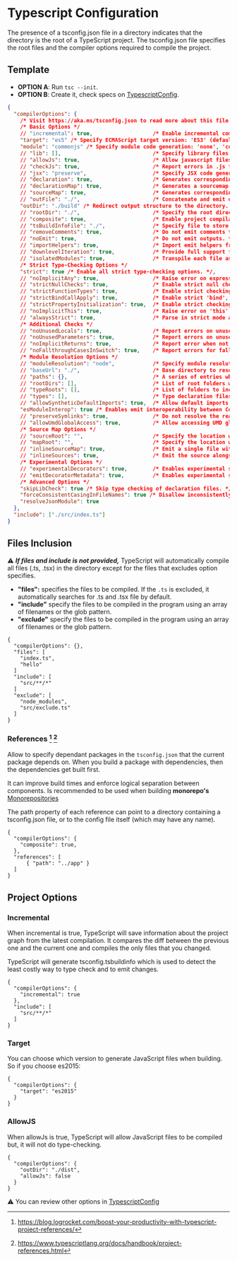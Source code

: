 # Typescript Configuration

The presence of a tsconfig.json file in a directory indicates that the directory is the root of a TypeScript project. The tsconfig.json file specifies the root files and the compiler options required to compile the project.

## Template
- **OPTION A**: Run `tsc --init`.
- **OPTION B**: Create it, check specs on [TypescriptConfig](https://javascript.plainenglish.io/typescript-configuration-options-tsconfig-json-561d4a2ad4b).

``` JSON
{
  "compilerOptions": {
    /* Visit https://aka.ms/tsconfig.json to read more about this file */
    /* Basic Options */
    // "incremental": true,                   /* Enable incremental compilation */
    "target": "es5" /* Specify ECMAScript target version: 'ES3' (default), 'ES5', 'ES2015', 'ES2016', 'ES2017', 'ES2018', 'ES2019', 'ES2020', or 'ESNEXT'. */,
    "module": "commonjs" /* Specify module code generation: 'none', 'commonjs', 'amd', 'system', 'umd', 'es2015', 'es2020', or 'ESNext'. output module resolution system that is used*/,
    // "lib": [],                             /* Specify library files to be included in the compilation. */
    // "allowJs": true,                       /* Allow javascript files to be compiled. */
    // "checkJs": true,                       /* Report errors in .js files. */
    // "jsx": "preserve",                     /* Specify JSX code generation: 'preserve', 'react-native', or 'react'. */
    // "declaration": true,                   /* Generates corresponding '.d.ts' file. */
    // "declarationMap": true,                /* Generates a sourcemap for each corresponding '.d.ts' file. */
    // "sourceMap": true,                     /* Generates corresponding '.map' file. */
    // "outFile": "./",                       /* Concatenate and emit output to single file. */
    "outDir": "./build" /* Redirect output structure to the directory. */,
    // "rootDir": "./",                       /* Specify the root directory of input files. Use to control the output directory structure with --outDir. */
    // "composite": true,                     /* Enable project compilation */
    // "tsBuildInfoFile": "./",               /* Specify file to store incremental compilation information */
    // "removeComments": true,                /* Do not emit comments to output. */
    // "noEmit": true,                        /* Do not emit outputs. */
    // "importHelpers": true,                 /* Import emit helpers from 'tslib'. */
    // "downlevelIteration": true,            /* Provide full support for iterables in 'for-of', spread, and destructuring when targeting 'ES5' or 'ES3'. */
    // "isolatedModules": true,               /* Transpile each file as a separate module (similar to 'ts.transpileModule'). */
    /* Strict Type-Checking Options */
    "strict": true /* Enable all strict type-checking options. */,
    // "noImplicitAny": true,                 /* Raise error on expressions and declarations with an implied 'any' type. */
    // "strictNullChecks": true,              /* Enable strict null checks. */
    // "strictFunctionTypes": true,           /* Enable strict checking of function types. */
    // "strictBindCallApply": true,           /* Enable strict 'bind', 'call', and 'apply' methods on functions. */
    // "strictPropertyInitialization": true,  /* Enable strict checking of property initialization in classes. */
    // "noImplicitThis": true,                /* Raise error on 'this' expressions with an implied 'any' type. */
    // "alwaysStrict": true,                  /* Parse in strict mode and emit "use strict" for each source file. */
    /* Additional Checks */
    // "noUnusedLocals": true,                /* Report errors on unused locals. */
    // "noUnusedParameters": true,            /* Report errors on unused parameters. */
    // "noImplicitReturns": true,             /* Report error when not all code paths in function return a value. */
    // "noFallthroughCasesInSwitch": true,    /* Report errors for fallthrough cases in switch statement. */
    /* Module Resolution Options */
    // "moduleResolution": "node",            /* Specify module resolution strategy: 'node' (Node.js) or 'classic' (TypeScript pre-1.6). */
    // "baseUrl": "./",                       /* Base directory to resolve non-absolute module names. */
    // "paths": {},                           /* A series of entries which re-map imports to lookup locations relative to the 'baseUrl'. */
    // "rootDirs": [],                        /* List of root folders whose combined content represents the structure of the project at runtime. */
    // "typeRoots": [],                       /* List of folders to include type definitions from. */
    // "types": [],                           /* Type declaration files to be included in compilation. */
    // "allowSyntheticDefaultImports": true,  /* Allow default imports from modules with no default export. This does not affect code emit, just typechecking. */
    "esModuleInterop": true /* Enables emit interoperability between CommonJS and ES Modules via creation of namespace objects for all imports. Implies 'allowSyntheticDefaultImports'. */,
    // "preserveSymlinks": true,              /* Do not resolve the real path of symlinks. */
    // "allowUmdGlobalAccess": true,          /* Allow accessing UMD globals from modules. */
    /* Source Map Options */
    // "sourceRoot": "",                      /* Specify the location where debugger should locate TypeScript files instead of source locations. */
    // "mapRoot": "",                         /* Specify the location where debugger should locate map files instead of generated locations. */
    // "inlineSourceMap": true,               /* Emit a single file with source maps instead of having a separate file. */
    // "inlineSources": true,                 /* Emit the source alongside the sourcemaps within a single file; requires '--inlineSourceMap' or '--sourceMap' to be set. */
    /* Experimental Options */
    // "experimentalDecorators": true,        /* Enables experimental support for ES7 decorators. */
    // "emitDecoratorMetadata": true,         /* Enables experimental support for emitting type metadata for decorators. */
    /* Advanced Options */
    "skipLibCheck": true /* Skip type checking of declaration files. */,
    "forceConsistentCasingInFileNames": true /* Disallow inconsistently-cased references to the same file. */,
    "resolveJsonModule": true
  },
  "include": ["./src/index.ts"]
}
```

## Files Inclusion
:warning: ***If files and include is not provided,*** TypeScript will automatically compile all files (.ts, .tsx) in the directory except for the files that excludes option specifies.

- **"files":** specifies the files to be compiled. If the `.ts` is excluded, it automatically searches for .ts and .tsx file by default.
- **"include"** specify the files to be compiled in the program using an array of filenames or the glob pattern.
- **"exclude"** specify the files to be compiled in the program using an array of filenames or the glob pattern.
````
{
  "compilerOptions": {},
  "files": [
    "index.ts",
    "hello"
  ]
  "include": [
    "src/**/*"
  ]
  "exclude": [
    "node_modules",
    "src/exclude.ts"
  ]
}
````

### References [^1] [^2]

Allow to specify dependant packages in the `tsconfig.json` that the current package depends on. When you build a package with dependencies, then the dependencies get built first.

It can improve build times and enforce logical separation between components. Is recommended to be used when building **monorepo's** [Monorepositories](../Project%20Structure/Projects_File_Structure.md)

The path property of each reference can point to a directory containing a tsconfig.json file, or to the config file itself (which may have any name).
````
{
  "compilerOptions": {
    "composite": true,
  },
  "references": [
      { "path": "../app" }
  ]
}
````

## Project Options
### Incremental
When incremental is true, TypeScript will save information about the project graph from the latest compilation. It compares the diff between the previous one and the current one and compiles the only files that you changed. 

TypeScript will generate tsconfig.tsbuildinfo which is used to detect the least costly way to type check and to emit changes.
```
{
  "compilerOptions": {
    "incremental": true
  },
  "include": [
    "src/**/*"
  ]
}
```
### Target
You can choose which version to generate JavaScript files when building. So if you choose es2015:
```
{
  "compilerOptions": {
    "target": "es2015"
  }
}
```
### AllowJS
When allowJs is true, TypeScript will allow JavaScript files to be compiled but, it will not do type-checking.
```
{
  "compilerOptions": {
    "outDir": "./dist",
    "allowJs": false
  }
}
```

:warning: You can review other options in [TypescriptConfig](https://javascript.plainenglish.io/typescript-configuration-options-tsconfig-json-561d4a2ad4b)

[^1]: https://blog.logrocket.com/boost-your-productivity-with-typescript-project-references/
[^2]: https://www.typescriptlang.org/docs/handbook/project-references.html